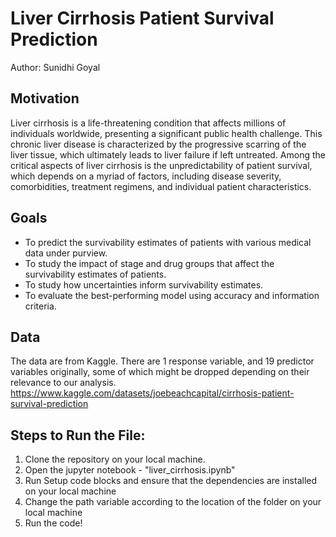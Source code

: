 # Liver Cirrhosis Patient Survival Prediction
Author: Sunidhi Goyal

## Motivation
Liver cirrhosis is a life-threatening condition that affects millions of
individuals worldwide, presenting a significant public health challenge. This chronic
liver disease is characterized by the progressive scarring of the liver tissue, which
ultimately leads to liver failure if left untreated. Among the critical aspects of liver
cirrhosis is the unpredictability of patient survival, which depends on a myriad of
factors, including disease severity, comorbidities, treatment regimens, and individual
patient characteristics.

## Goals
- To predict the survivability estimates of patients with various medical data under purview.
- To study the impact of stage and drug groups that affect the survivability estimates of patients.
- To study how uncertainties inform survivability estimates.
- To evaluate the best-performing model using accuracy and information criteria.


## Data 
The data are from Kaggle. There are 1 response variable, and 19 predictor
variables originally, some of which might be dropped depending on their relevance to
our analysis.
https://www.kaggle.com/datasets/joebeachcapital/cirrhosis-patient-survival-prediction

## Steps to Run the File: 
1. Clone the repository on your local machine.
2. Open the jupyter notebook - "liver_cirrhosis.ipynb"
3. Run Setup code blocks and ensure that the dependencies are installed on your local machine
4. Change the path variable according to the location of the folder on your local machine
5. Run the code!





